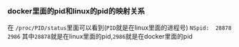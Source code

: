 ### docker里面的pid和linux的pid的映射关系
在 `/proc/PID/status`里面可以看到(`PID`就是在linux里面的进程号)
`NSpid:  28878   2986`
其中`28878`就是在linux里面的pid,`2986`就是在docker里面的pid